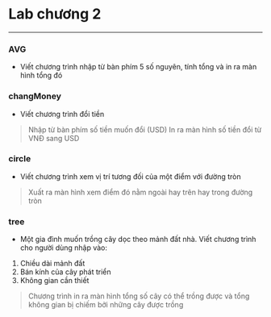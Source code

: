 # Lab chương 2
***
### AVG
* Viết chương trình nhập từ bàn phím 5 số nguyên, tính tổng và in ra màn hình tổng đó

### changMoney
* Viết chương trình đổi tiền
> Nhập từ bàn phím số tiền muốn đổi (USD)
> In ra màn hình số tiền đổi từ VNĐ sang USD

### circle
* Viết chương trình xem vị trí tương đối của một điểm với đường tròn
> Xuất ra màn hình xem điểm đó nằm ngoài hay trên hay trong đường tròn

### tree
* Một gia đình muốn trồng cây dọc theo mảnh đất nhà. Viết chương trình cho người dùng nhập vào:
1. Chiều dài mảnh đất
2. Bán kính của cây phát triển
3. Không gian cần thiết
> Chương trình in ra màn hình tổng số cây có thể trồng được và tổng không gian bị chiếm bởi những cây được trồng
